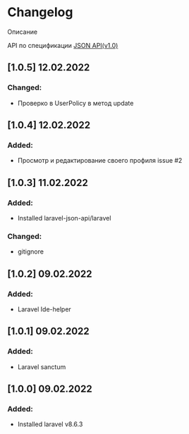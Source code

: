 # Changelog
Описание

API по спецификации [JSON API(v1.0)](https://jsonapi.org/format/)

## [1.0.5]  12.02.2022
### Changed:
- Проверко в UserPolicy в метод update

## [1.0.4]  12.02.2022
### Added:
- Просмотр и редактирование своего профиля issue #2

## [1.0.3] 11.02.2022
### Added:
- Installed laravel-json-api/laravel

### Changed:
- gitignore


## [1.0.2] 09.02.2022
### Added:
- Laravel Ide-helper


## [1.0.1] 09.02.2022
### Added:
- Laravel sanctum
 

## [1.0.0] 09.02.2022
### Added:
- Installed laravel v8.6.3

